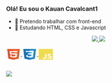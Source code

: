 ### Olá! Eu sou o Kauan Cavalcant1

- 🔭 Pretendo trabalhar com front-end
- 🌱 Estudando HTML, CSS e Javascript

<div align="center">
  <a href="https://github.com/Kauancavalcant1">
  <img height="150em" src="https://github-readme-stats.vercel.app/api?username=Kauancavalcant1&show_icons=true&theme=dark&include_all_commits=true&count_private=true"/>
  <img height="147em" src="https://github-readme-stats.vercel.app/api/top-langs/?username=Kauancavalcant1&layout=compact&langs_count=7&theme=dark"/>
</div>

<div style="display: inline_block"><br>
 <img align="center" alt="Rafa-HTML" height="30" width="40" src="https://raw.githubusercontent.com/devicons/devicon/master/icons/html5/html5-original.svg">
<img align="center" alt="Rafa-CSS" height="30" width="40" src="https://raw.githubusercontent.com/devicons/devicon/master/icons/css3/css3-original.svg">
  <img align="center" alt="Rafa-Js" height="30" width="40" src="https://raw.githubusercontent.com/devicons/devicon/master/icons/javascript/javascript-plain.svg">  
</div>

##

<div> 
<a href="https://www.linkedin.com/in/kauan-albuquerque-277586254/" target="_blank"><img src="https://img.shields.io/badge/-LinkedIn-%230077B5?style=for-the-badge&logo=linkedin&logoColor=white" target="_blank"></a> 
</div>  
